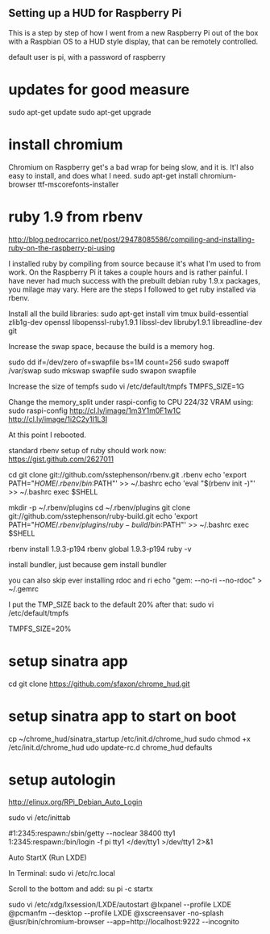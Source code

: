 ## Setting up a HUD for Raspberry Pi

This is a step by step of how I went from a new Raspberry Pi out of the box with a Raspbian OS to a HUD style display, that can be remotely controlled. 

default user is pi, with a password of raspberry

# updates for good measure
sudo apt-get update
sudo apt-get upgrade

# install chromium
Chromium on Raspberry get's a bad wrap for being slow, and it is.  It'l also easy to install, and does what I need.
sudo apt-get install chromium-browser ttf-mscorefonts-installer

# ruby 1.9 from rbenv

http://blog.pedrocarrico.net/post/29478085586/compiling-and-installing-ruby-on-the-raspberry-pi-using

I installed ruby by compiling from source because it's what I'm used to from work.  On the Raspberry Pi it takes a couple hours and is rather painful.
I have never had much success with the prebuilt debian ruby 1.9.x packages, you milage may vary.  Here are the steps I followed to get ruby installed via rbenv.

Install all the build libraries: 
sudo apt-get install vim tmux build-essential zlib1g-dev openssl libopenssl-ruby1.9.1 libssl-dev libruby1.9.1 libreadline-dev git 

Increase the swap space, because the build is a memory hog.

sudo dd if=/dev/zero of=swapfile bs=1M count=256
sudo swapoff /var/swap
sudo mkswap swapfile
sudo swapon swapfile

Increase the size of tempfs
sudo vi /etc/default/tmpfs
TMPFS_SIZE=1G

Change the memory_split under raspi-config to CPU 224/32 VRAM using:
sudo raspi-config
http://cl.ly/image/1m3Y1m0F1w1C
http://cl.ly/image/1i2C2y1I1L3I

At this point I rebooted. 

standard rbenv setup of ruby should work now:
https://gist.github.com/2627011

cd
git clone git://github.com/sstephenson/rbenv.git .rbenv
echo 'export PATH="$HOME/.rbenv/bin:$PATH"' >> ~/.bashrc
echo 'eval "$(rbenv init -)"' >> ~/.bashrc
exec $SHELL

mkdir -p ~/.rbenv/plugins
cd ~/.rbenv/plugins
git clone git://github.com/sstephenson/ruby-build.git
echo 'export PATH="$HOME/.rbenv/plugins/ruby-build/bin:$PATH"' >> ~/.bashrc
exec $SHELL

rbenv install 1.9.3-p194
rbenv global 1.9.3-p194
ruby -v

install bundler, just because
gem install bundler

you can also skip ever installing rdoc and ri
echo "gem: --no-ri --no-rdoc" > ~/.gemrc

I put the TMP_SIZE back to the default 20% after that: 
sudo vi /etc/default/tmpfs

TMPFS_SIZE=20%

# setup sinatra app 
cd 
git clone https://github.com/sfaxon/chrome_hud.git


# setup sinatra app to start on boot
cp ~/chrome_hud/sinatra_startup /etc/init.d/chrome_hud
sudo chmod +x /etc/init.d/chrome_hud
udo update-rc.d chrome_hud defaults

# setup autologin
http://elinux.org/RPi_Debian_Auto_Login

sudo vi /etc/inittab

#1:2345:respawn:/sbin/getty --noclear 38400 tty1
1:2345:respawn:/bin/login -f pi tty1 </dev/tty1 >/dev/tty1 2>&1

Auto StartX (Run LXDE)

In Terminal:
sudo vi /etc/rc.local

Scroll to the bottom and add:
su pi -c startx

sudo vi /etc/xdg/lxsession/LXDE/autostart
@lxpanel --profile LXDE
@pcmanfm --desktop --profile LXDE
@xscreensaver -no-splash
@usr/bin/chromium-browser --app=http://localhost:9222 --incognito





